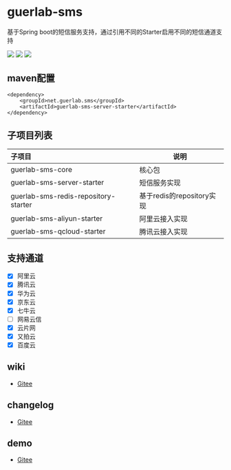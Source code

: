 # guerlab-sms

基于Spring boot的短信服务支持，通过引用不同的Starter启用不同的短信通道支持

![](https://img.shields.io/maven-central/v/net.guerlab.sms/guerlab-sms-server-starter.svg)
![](https://travis-ci.org/guerlab-net-sms/guerlab-sms-core.svg?branch=master)
![](https://img.shields.io/badge/LICENSE-LGPL--3.0-brightgreen.svg)

## maven配置

```
<dependency>
	<groupId>net.guerlab.sms</groupId>
	<artifactId>guerlab-sms-server-starter</artifactId>
</dependency>
```

## 子项目列表

|子项目|说明|
|:--|--|
|guerlab-sms-core|核心包|
|guerlab-sms-server-starter|短信服务实现|
|guerlab-sms-redis-repository-starter|基于redis的repository实现|
|guerlab-sms-aliyun-starter|阿里云接入实现|
|guerlab-sms-qcloud-starter|腾讯云接入实现|

## 支持通道

- [x] 阿里云
- [x] 腾讯云
- [x] 华为云
- [x] 京东云
- [x] 七牛云
- [ ] 网易云信
- [X] 云片网
- [X] 又拍云
- [X] 百度云

## wiki

- [Gitee](https://gitee.com/guerlab_net/guerlab-sms/wikis/pages)

## changelog

- [Gitee](https://gitee.com/guerlab_net/guerlab-sms/wikis/pages)

## demo

- [Gitee](https://gitee.com/guerlab_net/guerlab-sms-demo)

